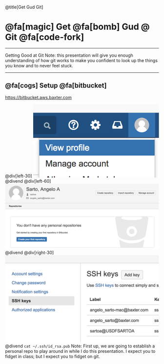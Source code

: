 @title[Get Gud Git]
# @fa[magic] Get  @fa[bomb] Gud  @ Git @fa[code-fork]
---
Getting Good at Git
Note:
this presentation will give you enough understanding of how git works to make you confident to look up the things you know and to never feel stuck.

---
## @fa[cogs] Setup @fa[bitbucket]
https://bitbucket.aws.baxter.com

@div[left-30]
![profile](./img/profile1.png)
@divend
@div[left-60]
![profile2](./img/profile2.png)
@divend
@div[right-30]
![profile2](./img/profile3.png)
@divend
`cat ~/.ssh/id_rsa.pub`
Note:
First up, we are going to establish a personal repo to play around in while I do this presentation.  I expect you to fidget in class; but I expect you to fidget on git.
